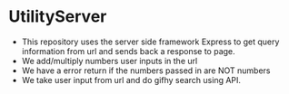 # UtilityServer

* This repository uses the server side framework Express to get query information from url and sends back a response to page.
* We add/multiply numbers user inputs in the url
* We have a error return if the numbers passed in are NOT numbers
* We take user input from url and do gifhy search using API.
